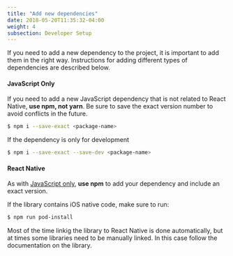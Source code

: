 ```yaml
---
title: "Add new dependencies"
date: 2018-05-20T11:35:32-04:00
weight: 4
subsection: Developer Setup
---
```


If you need to add a new dependency to the project, it is important to add them in the right way. Instructions for adding different types of dependencies are described below.

#### JavaScript Only

If you need to add a new JavaScript dependency that is not related to React Native, **use npm, not yarn**. Be sure to save the exact version number to avoid conflicts in the future.

```sh
$ npm i --save-exact <package-name>
```

If the dependency is only for development
```sh
$ npm i --save-exact --save-dev <package-name>
```

#### React Native

As with [JavaScript only](#javascript-only), **use npm** to add your dependency and include an exact version.

If the library contains iOS native code, make sure to run:

```sh
$ npm run pod-install
```

Most of the time linkig the library to React Native is done automatically, but at times some libraries need to be manually linked. In this case follow the documentation on the library.

